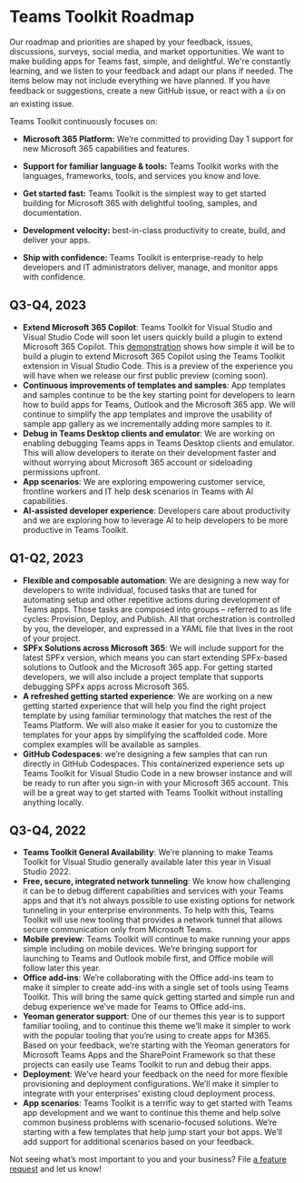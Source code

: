 # Teams Toolkit Roadmap

Our roadmap and priorities are shaped by your feedback, issues, discussions, surveys, social media, and market opportunities. We want to make building apps for Teams fast, simple, and delightful. We're constantly learning, and we listen to your feedback and adapt our plans if needed. The items below may not include everything we have planned. If you have feedback or suggestions, create a new GitHub issue, or react with a 👍 on an existing issue.

Teams Toolkit continuously focuses on:

- **Microsoft 365 Platform:** We’re committed to providing Day 1 support for new Microsoft 365 capabilities and features.

- **Support for familiar language & tools:** Teams Toolkit works with the languages, frameworks, tools, and services you know and love.

- **Get started fast:** Teams Toolkit is the simplest way to get started building for Microsoft 365 with delightful tooling, samples, and documentation.

- **Development velocity:** best-in-class productivity to create, build, and deliver your apps.

- **Ship with confidence:** Teams Toolkit is enterprise-ready to help developers and IT administrators deliver, manage, and monitor apps with confidence.

## Q3-Q4, 2023

- **Extend Microsoft 365 Copilot**: Teams Toolkit for Visual Studio and Visual Studio Code will soon let users quickly build a plugin to extend Microsoft 365 Copilot. This [demonstration](https://www.youtube.com/watch?v=6ZNi1GDxvf0&ab_channel=Microsoft365Developer) shows how simple it will be to build a plugin to extend Microsoft 365 Copilot using the Teams Toolkit extension in Visual Studio Code. This is a preview of the experience you will have when we release our first public preview (coming soon).
- **Continuous improvements of templates and samples**: App templates and samples continue to be the key starting point for developers to learn how to build apps for Teams, Outlook and the Microsoft 365 app. We will continue to simplify the app templates and improve the usability of sample app gallery as we incrementally adding more samples to it.
- **Debug in Teams Desktop clients and emulator**: We are working on enabling debugging Teams apps in Teams Desktop clients and emulator. This will allow developers to iterate on their development faster and without worrying about Microsoft 365 account or sideloading permissions upfront.
- **App scenarios**: We are exploring empowering customer service, frontline workers and IT help desk scenarios in Teams with AI capabilities.
- **AI-assisted developer experience**: Developers care about productivity and we are exploring how to leverage AI to help developers to be more productive in Teams Toolkit.

## Q1-Q2, 2023

- **Flexible and composable automation**: We are designing a new way for developers to write individual, focused tasks that are tuned for automating setup and other repetitive actions during development of Teams apps. Those tasks are composed into groups – referred to as life cycles: Provision, Deploy, and Publish. All that orchestration is controlled by you, the developer, and expressed in a YAML file that lives in the root of your project.
- **SPFx Solutions across Microsoft 365**: We will include support for the latest SPFx version, which means you can start extending SPFx-based solutions to Outlook and the Microsoft 365 app. For getting started developers, we will also include a project template that supports debugging SPFx apps across Microsoft 365.
- **A refreshed getting started experience**: We are working on a new getting started experience that will help you find the right project template by using familiar terminology that matches the rest of the Teams Platform. We will also make it easier for you to customize the templates for your apps by simplifying the scaffolded code. More complex examples will be available as samples.
- **GitHub Codespaces**: we’re designing a few samples that can run directly in GitHub Codespaces. This containerized experience sets up Teams Toolkit for Visual Studio Code in a new browser instance and will be ready to run after you sign-in with your Microsoft 365 account. This will be a great way to get started with Teams Toolkit without installing anything locally.

## Q3-Q4, 2022

- **Teams Toolkit General Availability**: We’re planning to make Teams Toolkit for Visual Studio generally available later this year in Visual Studio 2022.
- **Free, secure, integrated network tunneling**: We know how challenging it can be to debug different capabilities and services with your Teams apps and that it’s not always possible to use existing options for network tunneling in your enterprise environments. To help with this, Teams Toolkit will use new tooling that provides a network tunnel that allows secure communication only from Microsoft Teams.
- **Mobile preview**: Teams Toolkit will continue to make running your apps simple including on mobile devices. We’re bringing support for launching to Teams and Outlook mobile first, and Office mobile will follow later this year.  
- **Office add-ins**: We’re collaborating with the Office add-ins team to make it simpler to create add-ins with a single set of tools using Teams Toolkit. This will bring the same quick getting started and simple run and debug experience we’ve made for Teams to Office add-ins.
- **Yeoman generator support**: One of our themes this year is to support familiar tooling, and to continue this theme we’ll make it simpler to work with the popular tooling that you’re using to create apps for M365. Based on your feedback, we’re starting with the Yeoman generators for Microsoft Teams Apps and the SharePoint Framework so that these projects can easily use Teams Toolkit to run and debug their apps.
- **Deployment**: We’ve heard your feedback on the need for more flexible provisioning and deployment configurations. We’ll make it simpler to integrate with your enterprises’ existing cloud deployment process.
- **App scenarios**: Teams Toolkit is a terrific way to get started with Teams app development and we want to continue this theme and help solve common business problems with scenario-focused solutions. We’re starting with a few templates that help jump start your bot apps. We’ll add support for additional scenarios based on your feedback.

Not seeing what’s most important to you and your business? File [a feature request](https://github.com/OfficeDev/TeamsFx/issues/new/choose) and let us know!
